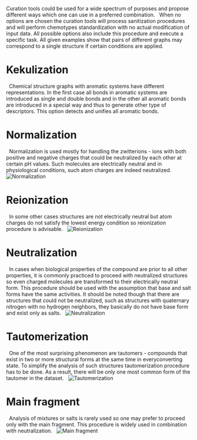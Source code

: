 <!-- TITLE: Cheminformatics Chemical Structures Curation -->
<!-- SUBTITLE: -->

Curation tools could be used for a wide spectrum of purposes and propose different ways which one can use in a preferred combination.
 
When no options are chosen the curation tools will process sanitization procedures and will perform chemotypes standardization with no actual modification of input data. All possible options also include this procedure and execute a specific task. All given examples show that pairs of different graphs may correspond to a single structure if certain conditions are applied.
 
# Kekulization
 
Chemical structure graphs with aromatic systems have different representations. In the first case all bonds in aromatic systems are introduced as single and double bonds and in the other all aromatic bonds are introduced in a special way and thus to generate other type of descriptors. This option detects and unifies all aromatic bonds.
 
# Normalization
 
Normalization is used mostly for handling the zwitterions - ions with both positive and negative charges that could be neutralized by each other at certain pH values. Such molecules are electrically neutral and in physiological conditions, such atom charges are indeed neutralized. 
 
![Normalization](../../uploads/gifs/chem-curation-normalization.gif "Normalization")
 
# Reionization
 
In some other cases structures are not electrically neutral but atom charges do not satisfy the lowest energy condition so reionization procedure is advisable.
 
![Reionization](../../uploads/gifs/chem-curation-reion.gif "Reionization")
 
# Neutralization
 
In cases when biological properties of the compound are prior to all other properties, it is commonly practiced to proceed with neutralized structures so even charged molecules are transformed to their electrically neutral form. This procedure should be used with the assumption that base and salt forms have the same activities. It should be noted though that there are structures that could not be neutralized, such as structures with quaternary nitrogen with no hydrogen neighbors, they basically do not have base form and exist only as salts.
 
![Neutralization](../../uploads/gifs/chem-curation-charge.gif "Neutralization")
 
# Tautomerization
 
One of the most surprising phenomenon are tautomers - compounds that exist in two or more structural forms at the same time in everyconverting state. To simplify the analysis of such structures tautomerization procedure has to be done. As a result, there will be only one most common form of the tautomer in the dataset.
 
![Tautomerization](../../uploads/gifs/chem-curation-tautomerization.gif "Tautomerization")
 
# Main fragment
 
Analysis of mixtures or salts is rarely used so one may prefer to proceed only with the main fragment. This procedure is widely used in combination with neutralization.
 
![Main fragment](../../uploads/gifs/chem-curation-fragment.gif "Main fragment")

